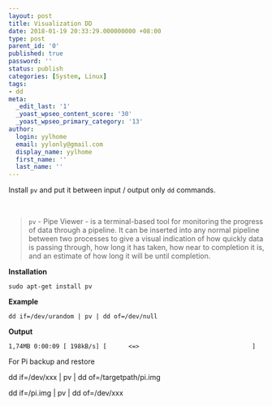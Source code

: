 ```yaml
---
layout: post
title: Visualization DD
date: 2018-01-19 20:33:29.000000000 +08:00
type: post
parent_id: '0'
published: true
password: ''
status: publish
categories: [System, Linux]
tags:
- dd
meta:
  _edit_last: '1'
  _yoast_wpseo_content_score: '30'
  _yoast_wpseo_primary_category: '13'
author:
  login: yylhome
  email: yylonly@gmail.com
  display_name: yylhome
  first_name: ''
  last_name: ''
---
```

<p>Install <code>pv</code> and put it between input / output only <code>dd</code> commands.</p>
<p>&nbsp;</p>
<blockquote><p><code>pv</code> - Pipe Viewer - is a terminal-based tool for monitoring the progress of data through a pipeline. It can be inserted into any normal pipeline between two processes to give a visual indication of how quickly data is passing through, how long it has taken, how near to completion it is, and an estimate of how long it will be until completion.</p></blockquote>
<p><strong>Installation</strong></p>
<pre><code>sudo apt-get install pv
</code></pre>
<p><strong>Example</strong></p>
<pre><code>dd if=/dev/urandom | pv | dd of=/dev/null
</code></pre>
<p><strong>Output</strong></p>
<pre><code>1,74MB 0:00:09 [ 198kB/s] [      &lt;=&gt;                               ]
</code></pre>
<p>For Pi backup and restore</p>
<p>dd if=/dev/xxx | pv | dd of=/targetpath/pi.img</p>
<p>dd if=/pi.img | pv | dd of=/dev/xxx</p>
